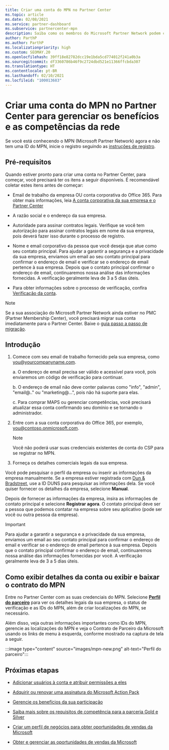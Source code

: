 ```yaml
---
title: Criar uma conta do MPN no Partner Center
ms.topic: article
ms.date: 02/08/2021
ms.service: partner-dashboard
ms.subservice: partnercenter-mpn
description: Saiba como os membros do Microsoft Partner Network podem criar uma conta do Partner Center para gerenciar seus benefícios e competências de rede.
author: ParthP
ms.author: ParthP
ms.localizationpriority: high
ms.custom: SEOMAY.20
ms.openlocfilehash: 39ff18e82782dcc19e1bda5cd774012f241a0b3a
ms.sourcegitcommit: df3360786b46f9c2724dbd521e11366ffcbda307
ms.translationtype: HT
ms.contentlocale: pt-BR
ms.lasthandoff: 02/10/2021
ms.locfileid: "100013683"
---
```

# <a name="create-an-mpn-account-in-partner-center-to-manage-network-benefits-and-competencies"></a>Criar uma conta do MPN no Partner Center para gerenciar os benefícios e as competências da rede


Se você está conhecendo o MPN (Microsoft Partner Network) agora e não tem uma ID do MPN, inicie o registro seguindo as [instruções de registro](https://partner.microsoft.com/dashboard/account/v3/enrollment/introduction/partnership).

## <a name="prerequisites"></a>Pré-requisitos 

Quando estiver pronto para criar uma conta no Partner Center, para começar, você precisará ter os itens a seguir disponíveis.  É recomendável coletar estes itens antes de começar:

- Email de trabalho da empresa OU conta corporativa do Office 365. Para obter mais informações, leia [A conta corporativa da sua empresa e o Partner Center](azure-active-directory-tenants-and-partner-center.md) 
 
- A razão social e o endereço da sua empresa.

- Autoridade para assinar contratos legais. Verifique se você tem autorização para assinar contratos legais em nome da sua empresa, pois deverá fazer isso durante o processo de registro.

- Nome e email corporativo da pessoa que você deseja que atue como seu contato principal. Para ajudar a garantir a segurança e a privacidade da sua empresa, enviamos um email ao seu contato principal para confirmar o endereço de email e verificar se o endereço de email pertence à sua empresa. Depois que o contato principal confirmar o endereço de email, continuaremos nossa análise das informações fornecidas. A verificação geralmente leva de 3 a 5 dias úteis. 

- Para obter informações sobre o processo de verificação, confira [Verificação da conta](verification-responses.md).

>[!NOTE]
>Se a sua associação do Microsoft Partner Network ainda estiver no PMC (Partner Membership Center), você precisará migrar sua conta imediatamente para o Partner Center. Baixe o [guia passo a passo de migração](https://assetsprod.microsoft.com/mpn/migrate-pmc-pc-mpa-guide.pptx).

## <a name="get-started"></a>Introdução

1. Comece com seu email de trabalho fornecido pela sua empresa, como you@yourcompanyname.com.
 
    a.  O endereço de email precisa ser válido e acessível para você, pois enviaremos um código de verificação para continuar.

    b.  O endereço de email não deve conter palavras como "info", "admin", "email@.." ou "marketing@...", pois não há suporte para elas.

    c.  Para comprar MAPS ou gerenciar competências, você precisará atualizar essa conta confirmando seu domínio e se tornando o administrador. 

2. Entre com a sua conta corporativa do Office 365, por exemplo, you@contoso.onmicrosoft.com.

   >[!NOTE]
   > Você não poderá usar suas credenciais existentes de conta do CSP para se registrar no MPN.

3. Forneça os detalhes comerciais legais da sua empresa.

Você pode pesquisar o perfil da empresa ou inserir as informações da empresa manualmente. Se a empresa estiver registrada com [Dun & Bradstreet](https://partner.microsoft.com/marketing/usisvshowcase/dunandbrad), use a ID DUNS para pesquisar as informações dela. Se você quiser fornecer os detalhes da empresa, selecione **Manual**.

Depois de fornecer as informações da empresa, insira as informações de contato principal e selecione **Registrar agora**.
O contato principal deve ser a pessoa que podemos contatar na empresa sobre seu aplicativo (pode ser você ou outra pessoa da empresa).

>[!IMPORTANT]
>Para ajudar a garantir a segurança e a privacidade da sua empresa, enviamos um email ao seu contato principal para confirmar o endereço de email e verificar se o endereço de email pertence à sua empresa. Depois que o contato principal confirmar o endereço de email, continuaremos nossa análise das informações fornecidas por você. A verificação geralmente leva de 3 a 5 dias úteis. 

## <a name="how-to-view-account-details-or-view-and-download-the-mpn-agreement"></a>Como exibir detalhes da conta ou exibir e baixar o contrato do MPN

Entre no Partner Center com as suas credenciais do MPN. Selecione [**Perfil do parceiro**](https://partner.microsoft.com/pcv/accountsettings/connectedpartnerprofile) para ver os detalhes legais da sua empresa, o status de verificação e as IDs do MPN, além de criar localizações do MPN, se necessário. 

Além disso, veja outras informações importantes como IDs do MPN, gerencie as localizações do MPN e veja o Contrato de Parceiro da Microsoft usando os links de menu à esquerda, conforme mostrado na captura de tela a seguir.

:::image type="content" source="images/mpn-new.png" alt-text="Perfil do parceiro":::


## <a name="next-steps"></a>Próximas etapas

-   [Adicionar usuários à conta e atribuir permissões a eles](create-user-accounts-and-set-permissions.md)

-   [Adquirir ou renovar uma assinatura do Microsoft Action Pack](mpn-get-action-pack.md)

-   [Gerencie os benefícios da sua participação](manage-your-partner-network-benefits.md)

-   [Saiba mais sobre os requisitos de competência para a parceria Gold e Silver](https://partner.microsoft.com/membership/competencies)

-   [Criar um perfil de negócios para obter oportunidades de vendas da Microsoft](create-a-marketing-profile.md)

-   [Obter e gerenciar as oportunidades de vendas da Microsoft](manage-leads.md)
